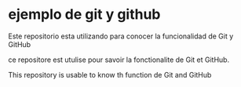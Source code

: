 # ejemplo de git y github

Este repositorio esta utilizando para conocer la funcionalidad de Git y GitHub

ce repositore est utulise pour savoir la fonctionalite de Git et GitHub.

This repository is usable to know th function de Git and GitHub